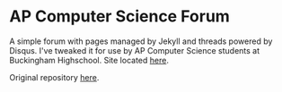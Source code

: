 AP Computer Science Forum
============

A simple forum with pages managed by Jekyll and threads powered by Disqus. I've tweaked it for use by AP Computer Science students at Buckingham Highschool. Site located [here](http://xmunoz.github.io/APCS-forum/).

Original repository [here](https://github.com/klcodanr/Jekyll-Disqus-Forum).
